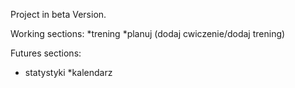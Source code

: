 Project in beta Version.

Working sections:
*trening
*planuj (dodaj cwiczenie/dodaj trening)

Futures sections:
* statystyki
*kalendarz
